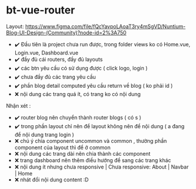 # bt-vue-router

Layout: https://www.figma.com/file/fQcYavpoLAoaT3ry4mSgVD/Nuntium-Blog-UI-Design-(Community)?node-id=2%3A750

- :heavy_check_mark: Đầu tiên là project chưa run được, trong folder views ko có Home.vue, Login.vue, Dashboard.vue
- :heavy_check_mark: đầy đủ cái routers, đầy đủ layouts
- :heavy_check_mark: các btn yêu cầu có sử dụng được ( click logo, login )
- :heavy_check_mark: chưa đầy đủ các trang yêu cầu
- :heavy_check_mark: phần blog detail computed yêu cầu return về blog ( ko phải id )
- :x: nội dung các trang quá ít, có trang ko có nội dung

Nhận xét :

- :heavy_check_mark: router blog nên chuyển thành router blogs ( có s )
- :heavy_check_mark: trong phần layout chỉ nên để layout không nên để nội dung ( a đang để nội dung trang login )
- :x: chú ý chia component uncommon và common , thường phần component của layout thì để ở common
- :x: nội dung các trang dài nên chia thành các component
- :x: trang dashboard nên thêm điều hướng để sang các trang khác
- :x: nội dung ít nhưng chưa responsive | Chưa responsive: About | Navbar | Home
- :x: nhát đổi nội dung content :D
